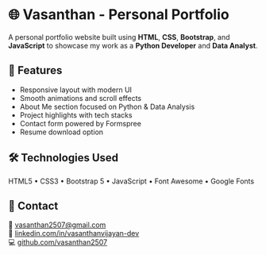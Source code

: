 # 🌐 Vasanthan - Personal Portfolio

A personal portfolio website built using **HTML**, **CSS**, **Bootstrap**, and **JavaScript** to showcase my work as a **Python Developer** and **Data Analyst**.

## 🚀 Features
- Responsive layout with modern UI
- Smooth animations and scroll effects
- About Me section focused on Python & Data Analysis
- Project highlights with tech stacks
- Contact form powered by Formspree
- Resume download option

## 🛠️ Technologies Used
HTML5 • CSS3 • Bootstrap 5 • JavaScript • Font Awesome • Google Fonts

## 📧 Contact
📩 [vasanthan2507@gmail.com](mailto:vasanthan2507@gmail.com)  
🔗 [linkedin.com/in/vasanthanvijayan-dev](https://linkedin.com/in/vasanthanvijayan-dev)  
💻 [github.com/vasanthan2507](https://github.com/vasanthan2507)
